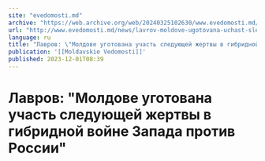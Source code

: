 ```yaml
---
site: "evedomosti.md"
archive: "https://web.archive.org/web/20240325102630/www.evedomosti.md/news/lavrov-moldove-ugotovana-uchast-sleduyushej-zhertvy-v-gibrid"
url: "http://www.evedomosti.md/news/lavrov-moldove-ugotovana-uchast-sleduyushej-zhertvy-v-gibrid"
language: ru
title: "Лавров: \"Молдове уготована участь следующей жертвы в гибридной войне Запада против России\""
publication: '[[Moldavskie Vedomosti]]'
published: 2023-12-01T08:39
---
```


# Лавров: "Молдове уготована участь следующей жертвы в гибридной войне Запада против России"

